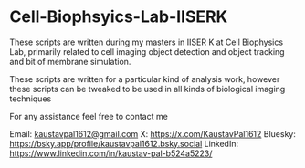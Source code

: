 # Cell-Biophsyics-Lab-IISERK
These scripts are written during my masters in IISER K at Cell Biophysics Lab, primarily related to cell imaging object detection and object tracking and bit of membrane simulation.

These scripts are written for a particular kind of analysis work, however these scripts can be tweaked to be used in all kinds of biological imaging techniques

For any assistance feel free to contact me 

Email: kaustavpal1612@gmail.com
X: https://x.com/KaustavPal1612
Bluesky: https://bsky.app/profile/kaustavpal1612.bsky.social
LinkedIn: https://www.linkedin.com/in/kaustav-pal-b524a5223/
